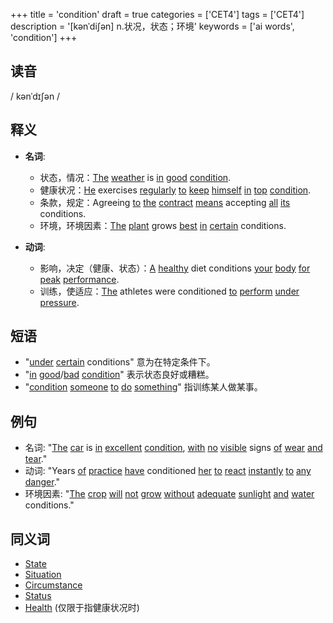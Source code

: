 +++
title = 'condition'
draft = true
categories = ['CET4']
tags = ['CET4']
description = '[kənˈdi∫ən] n.状况，状态；环境'
keywords = ['ai words', 'condition']
+++

## 读音
/ kənˈdɪʃən /

## 释义
- **名词**:
  - 状态，情况：[The](/post/the/) [weather](/post/weather/) is [in](/post/in/) [good](/post/good/) [condition](/post/condition/).
  - 健康状况：[He](/post/he/) exercises [regularly](/post/regularly/) [to](/post/to/) [keep](/post/keep/) [himself](/post/himself/) [in](/post/in/) [top](/post/top/) [condition](/post/condition/).
  - 条款，规定：Agreeing [to](/post/to/) [the](/post/the/) [contract](/post/contract/) [means](/post/means/) accepting [all](/post/all/) [its](/post/its/) conditions.
  - 环境，环境因素：[The](/post/the/) [plant](/post/plant/) grows [best](/post/best/) [in](/post/in/) [certain](/post/certain/) conditions.

- **动词**:
  - 影响，决定（健康、状态）：[A](/post/a/) [healthy](/post/healthy/) diet conditions [your](/post/your/) [body](/post/body/) [for](/post/for/) [peak](/post/peak/) [performance](/post/performance/).
  - 训练，使适应：[The](/post/the/) athletes were conditioned [to](/post/to/) [perform](/post/perform/) [under](/post/under/) [pressure](/post/pressure/).

## 短语
- "[under](/post/under/) [certain](/post/certain/) conditions" 意为在特定条件下。
- "[in](/post/in/) [good](/post/good/)/[bad](/post/bad/) [condition](/post/condition/)" 表示状态良好或糟糕。
- "[condition](/post/condition/) [someone](/post/someone/) [to](/post/to/) [do](/post/do/) [something](/post/something/)" 指训练某人做某事。

## 例句
- 名词: "[The](/post/the/) [car](/post/car/) is [in](/post/in/) [excellent](/post/excellent/) [condition](/post/condition/), [with](/post/with/) [no](/post/no/) [visible](/post/visible/) signs [of](/post/of/) [wear](/post/wear/) [and](/post/and/) [tear](/post/tear/)."
- 动词: "Years [of](/post/of/) [practice](/post/practice/) [have](/post/have/) conditioned [her](/post/her/) [to](/post/to/) [react](/post/react/) [instantly](/post/instantly/) [to](/post/to/) [any](/post/any/) [danger](/post/danger/)."
- 环境因素: "[The](/post/the/) [crop](/post/crop/) [will](/post/will/) [not](/post/not/) [grow](/post/grow/) [without](/post/without/) [adequate](/post/adequate/) [sunlight](/post/sunlight/) [and](/post/and/) [water](/post/water/) conditions."

## 同义词
- [State](/post/state/)
- [Situation](/post/situation/)
- [Circumstance](/post/circumstance/)
- [Status](/post/status/)
- [Health](/post/health/) (仅限于指健康状况时)
